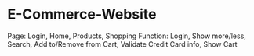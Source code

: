 # E-Commerce-Website
Page: Login, Home, Products, Shopping Function: Login, Show more/less, Search, Add to/Remove from Cart, Validate Credit Card info, Show Cart

